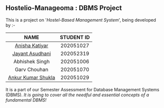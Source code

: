## Hostelio-Manageoma : DBMS Project
This is a project on '*Hostel-Based Management System*', being developed by :-

NAME  | STUDENT ID
:---: | :---:
[Anisha Katiyar](https://github.com/ani14kay)  | 202051027
[Jayant Asudhani](https://github.com/jayant0121)  | 202052319
Abhishek Singh  | 202051006
Garv Chouhan  | 202051070
[Ankur Kumar Shukla](https://github.com/AnkurKumarShukla)  | 202051029

It is a part of our Semester Assessment for Database Management Systems (DBMS). 
_It is going to cover all the needful and essential concepts of a fundamental DBMS!_
